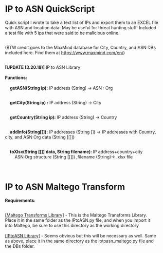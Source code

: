 <html>
<h1>IP to ASN QuickScript </h1>

Quick script I wrote to take a text list of IPs and export them to an EXCEL file with ASN and location data. May be useful for threat hunting stuff. Included a test file with 5 ips that were said to be malicious online.<br><br>

(BTW credit goes to the MaxMind database for City, Country, and ASN DBs included here. Find them at https://www.maxmind.com/en/)<br><br>

<b>[UPDATE (3.20.18)]</b> IP to ASN Library<br><br>
<b>Functions:</b><br><br>
&nbsp;&nbsp;&nbsp;&nbsp;<b>getASN(String ip):</b> IP address (String) -> ASN : Org<br><br>

&nbsp;&nbsp;&nbsp;&nbsp;<b>getCity(String ip) :</b> IP address (String) -> City<br><br>

&nbsp;&nbsp;&nbsp;&nbsp;<b>getCountry(String ip):</b> IP address (String) -> Country<br><br>

&nbsp;&nbsp;&nbsp;&nbsp;<b>addInfo(String[[]):</b> IP addresses (String []) -> IP addresses with Country, city, and ASN:Org data (String [[]])<br><br>

&nbsp;&nbsp;&nbsp;&nbsp;<b>toXlsx(String [[]] data, String filename):</b> IP address+country+city
<br>&nbsp;&nbsp;&nbsp;&nbsp;&nbsp;&nbsp;&nbsp;&nbsp;ASN:Org structure (String [[]]) ,filename (String)-> .xlsx file<br><br><br>

<h1>IP to ASN Maltego Transform</h1>
<b>Requirements:</b><br><br>

<a href="https://docs.paterva.com/en/developer-portal/transform_libraries/">[Maltego Transforms Library]</a> - This is the Maltego Transforms Library. Place it in the same folder as the IPtoASN.py file, and when you import it into Maltego, be sure to use this directory as the working directory<br><br>
<a href="https://github.com/vikingSec/tools/blob/master/IPtoASN/IPtoASN.py">[IPtoASN Library]</a> - Seems obvious but this will be necessary as well. Same as above, place it in the same directory as the iptoasn_maltego.py file and the DBs folder.<br><br>

</html>
